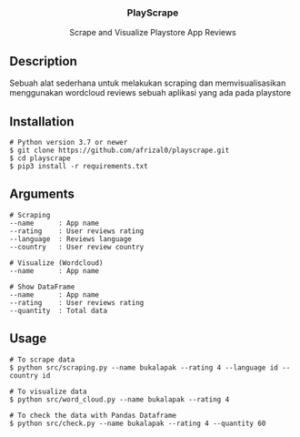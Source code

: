 <div align="center">
  <h3 align="center">PlayScrape</h3>
  <p align="center">
    Scrape and Visualize Playstore App Reviews
  </p>
</div>

## Description
Sebuah alat sederhana untuk melakukan scraping dan memvisualisasikan menggunakan wordcloud reviews sebuah aplikasi yang ada pada playstore

## Installation
```
# Python version 3.7 or newer
$ git clone https://github.com/afrizal0/playscrape.git
$ cd playscrape
$ pip3 install -r requirements.txt
```

## Arguments
```
# Scraping
--name      : App name
--rating    : User reviews rating
--language  : Reviews language    
--country   : User review country

# Visualize (Wordcloud)
--name      : App name

# Show DataFrame
--name      : App name
--rating    : User reviews rating
--quantity  : Total data
```

## Usage
```
# To scrape data
$ python src/scraping.py --name bukalapak --rating 4 --language id --country id

# To visualize data
$ python src/word_cloud.py --name bukalapak --rating 4

# To check the data with Pandas Dataframe
$ python src/check.py --name bukalapak --rating 4 --quantity 60
```
